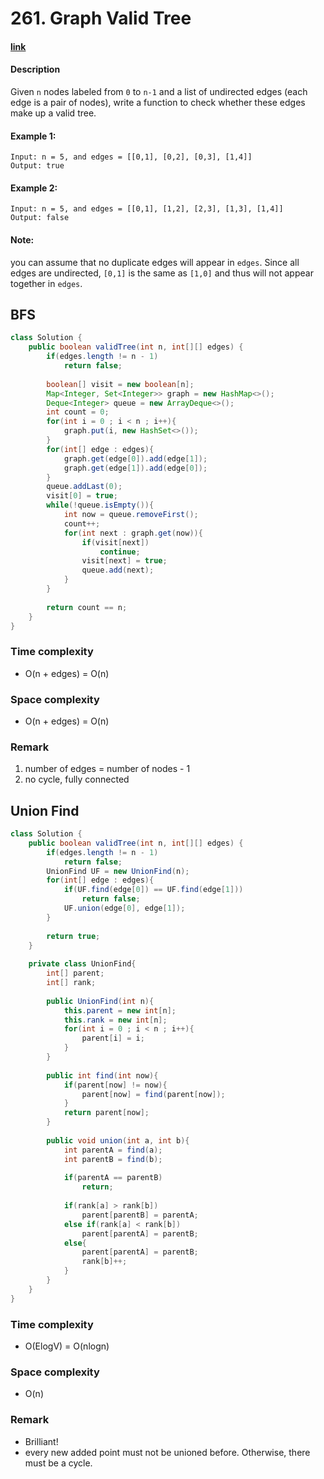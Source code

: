 # 261. Graph Valid Tree

#### [link](https://leetcode.com/problems/graph-valid-tree/)

#### Description
Given `n` nodes labeled from `0` to `n-1` and a list of undirected edges (each edge is a pair of nodes), write a function to check whether these edges make up a valid tree.

#### Example 1:
```
Input: n = 5, and edges = [[0,1], [0,2], [0,3], [1,4]]
Output: true

```
#### Example 2:
```
Input: n = 5, and edges = [[0,1], [1,2], [2,3], [1,3], [1,4]]
Output: false
```

#### Note:
you can assume that no duplicate edges will appear in `edges`. Since all edges are undirected, `[0,1]` is the same as `[1,0]` and thus will not appear together in `edges`.

## BFS
```java
class Solution {
    public boolean validTree(int n, int[][] edges) {
        if(edges.length != n - 1)
            return false;
        
        boolean[] visit = new boolean[n];
        Map<Integer, Set<Integer>> graph = new HashMap<>();
        Deque<Integer> queue = new ArrayDeque<>();
        int count = 0;
        for(int i = 0 ; i < n ; i++){
            graph.put(i, new HashSet<>());
        }
        for(int[] edge : edges){
            graph.get(edge[0]).add(edge[1]);
            graph.get(edge[1]).add(edge[0]);
        }
        queue.addLast(0);
        visit[0] = true;
        while(!queue.isEmpty()){
            int now = queue.removeFirst();
            count++;
            for(int next : graph.get(now)){
                if(visit[next])
                    continue;
                visit[next] = true;
                queue.add(next);
            }
        }
        
        return count == n;
    }
}
```
### Time complexity
* O(n + edges) = O(n)
### Space complexity
* O(n + edges) = O(n)
### Remark 
1. number of edges = number of nodes - 1
2. no cycle, fully connected

## Union Find
```java
class Solution {
    public boolean validTree(int n, int[][] edges) {
        if(edges.length != n - 1)
            return false;
        UnionFind UF = new UnionFind(n);
        for(int[] edge : edges){
            if(UF.find(edge[0]) == UF.find(edge[1]))
                return false;
            UF.union(edge[0], edge[1]);
        }
        
        return true;
    }
    
    private class UnionFind{
        int[] parent;
        int[] rank;
        
        public UnionFind(int n){
            this.parent = new int[n]; 
            this.rank = new int[n];
            for(int i = 0 ; i < n ; i++){
                parent[i] = i;
            }
        }
        
        public int find(int now){
            if(parent[now] != now){
                parent[now] = find(parent[now]);
            }
            return parent[now];
        }
        
        public void union(int a, int b){
            int parentA = find(a);
            int parentB = find(b);
            
            if(parentA == parentB)
                return;
            
            if(rank[a] > rank[b])
                parent[parentB] = parentA;
            else if(rank[a] < rank[b])
                parent[parentA] = parentB;
            else{
                parent[parentA] = parentB;
                rank[b]++;
            }
        }
    }
}
```
### Time complexity
* O(ElogV) = O(nlogn)
### Space complexity
* O(n)
### Remark 
* Brilliant!
* every new added point must not be unioned before. Otherwise, there must be a cycle.
